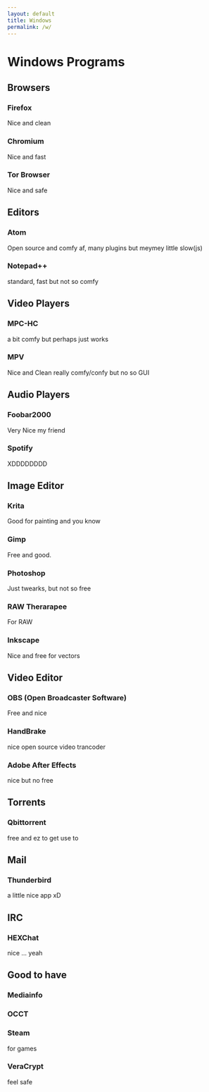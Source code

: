 ```yaml
---
layout: default
title: Windows
permalink: /w/
---
```


# Windows Programs

## Browsers

### Firefox
Nice and clean

### Chromium
Nice and fast

### Tor Browser
Nice and safe

## Editors

### Atom
Open source and comfy af, many plugins but meymey little slow(js)

### Notepad++
standard, fast but not so comfy

## Video Players

### MPC-HC
a bit comfy
but perhaps just works

### MPV
Nice and Clean really comfy/confy but no so GUI

## Audio Players

### Foobar2000
Very Nice my friend

### Spotify
XDDDDDDDD

## Image Editor

### Krita
Good for painting and you know

### Gimp
Free and good.

### Photoshop 
Just twearks, but not so free

### RAW Therarapee
For RAW

### Inkscape
Nice and free for vectors

## Video Editor

### OBS (Open Broadcaster Software)
Free and nice

### HandBrake
nice open source video trancoder

### Adobe After Effects
nice but no free

## Torrents

### Qbittorrent
free and ez to get use to

## Mail  

### Thunderbird
a little nice app xD


## IRC

### HEXChat
nice ... yeah

## Good to have

### Mediainfo

### OCCT

### Steam
for games

### VeraCrypt
feel safe
